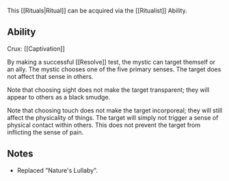 This [[Rituals|Ritual]] can be acquired via the [[Ritualist]] Ability.
## Ability
Crux: [[Captivation]]

By making a successful [[Resolve]] test, the mystic can target themself or an ally. The mystic chooses one of the five primary senses. The target does not affect that sense in others.

Note that choosing sight does not make the target transparent; they will appear to others as a black smudge.

Note that choosing touch does not make the target incorporeal; they will still affect the physicality of things. The target will simply not trigger a sense of physical contact within others. This does not prevent the target from inflicting the sense of pain.
## Notes
* Replaced "Nature's Lullaby".